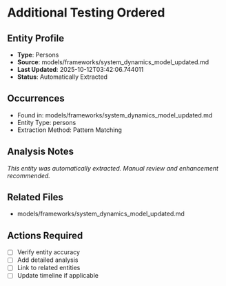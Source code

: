 # Additional Testing Ordered

## Entity Profile
- **Type**: Persons
- **Source**: models/frameworks/system_dynamics_model_updated.md
- **Last Updated**: 2025-10-12T03:42:06.744011
- **Status**: Automatically Extracted

## Occurrences
- Found in: models/frameworks/system_dynamics_model_updated.md
- Entity Type: persons
- Extraction Method: Pattern Matching

## Analysis Notes
*This entity was automatically extracted. Manual review and enhancement recommended.*

## Related Files
- models/frameworks/system_dynamics_model_updated.md

## Actions Required
- [ ] Verify entity accuracy
- [ ] Add detailed analysis
- [ ] Link to related entities
- [ ] Update timeline if applicable
